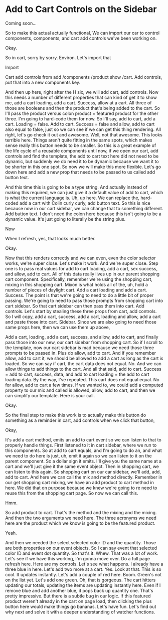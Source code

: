 # Add to Cart Controls on the Sidebar

Coming soon...

So to make this actual actually
functional, We can import our car to control components, components, and cart add
controls we've been working on.

Okay.

So in cart, sorry by sorry. Environ. Let's import that

Import

Cart add controls from add /components /product show /cart. Add controls, put that
into a new components key.

And then up here, right after the H six, we will add cart, add controls. Now this
needs a number of different properties that can kind of get it to show me, add a cart
loading, add a cart. Success, allow at a cart. All three of those are booleans and
then the product that's being added to the cart. So I'll pass the product versus
colon product = featured product for the other three. I'm going to hard-code them for
now. So I'll say, add to cart, add a cart. Loading = false. Add to cart. Success =
false and allow, add to cart also equal to false, just so we can see if we can get
this thing rendering. All right, let's go check it out and awesome. Well, not that
awesome. This looks terrible here. Things aren't quite fitting in the same spots,
which makes sense really this button needs to be smaller. So this is a great example
of the life cycle of a reusable components until now, if we open our cart, add
controls and find the template, the add to cart text here did not need to be dynamic,
but suddenly we do need it to be dynamic because we want it to be shorter in this one
spot. So now we will make this more flexible. Let's go down here and add a new prop
that needs to be passed to us called add button text.

And this time this is going to be a type string. And actually instead of making this
required, we can just give it a default value of add to cart, which is what the
current language is. Uh, up here. We can replace the, hard-coded add a cart with
Colin curly curly, add button text. So this is nice because now in our cart sidebar,
we can change that to something different. Add button text. I don't need the colon
here because this isn't going to be a dynamic value. It's just going to literally be
the string plus.

Now

When I refresh, yes, that looks much better.

Okay.

Now that this renders correctly and we can even, even the color selector works, we're
super close. Let's make it work. And we're super close. Step one is to pass real
values for add to cart loading, add a cart, sex success, and allow, add to cart. All
of this data really lives up in our parent shopping cart component. Specifically,
remember we're using the shopping cart, mixing in this shopping cart. Mixon is what
holds all of the, uh, hold a number of pieces of daylight cart. Add a cart loading
and add a cart. Success. The point is that we're going to need to do a little bit of
proper passing. We're going to need to pass those prompts from shopping cart into
cart sidebar. So that cart sidebar can then pass them into cart. Add controls. Let's
start by stealing these three props from cart, add controls. So I will copy, add a
cart, success, add a cart, loading and allow, add a cart and paste those into cart.
Sidebar. Since we are also going to need those same props here, then we can use them
up above,

Add a cart, loading, add a cart, success, and allow, add to cart, and finally pass
those into our new, our cart sidebar from shopping cart. So if I scroll to the
template, now our cart sidebar is mad because we need those three prompts to be
passed in. Plus do allow, add to cart. And if you remember allow, add to cart it, we
should be allowed to add a cart as long as the cart is loaded. So we can say if cart,
the cart data does not equal. No. And we can allow things to add things to the cart.
And all that said, add to cart. Success = add to cart, success, data, and add to cart
loading = the add to cart loading data. By the way, I've repeated. This cart does not
equal equal. No for allow, add to cart a few times. If we wanted to, we could add a
computed property to our mix and called is allowed, allow, add to cart, and then we
can simplify our template. Here is your call.

Okay.

So the final step to make this work is to actually make this button do something as a
reminder in cart, add controls when we click that button,

Okay,

It's add a cart method, emits an add to cart event so we can listen to that to
properly handle things. First listened to it in cart sidebar, where we run to this
components. So at add to cart equals, and I'm going to do an, and what we need to do
here is just, uh, emit it again so we can listen to it on the parent component. So a
dollar sign it emits. I'll give you the same name at a cart and we'll just give it
the same event object. Then in shopping cart, we can listen to this again. So
shopping cart on our car sidebar, we'll add, add, add to cart. And here we can call
the mix and method directly. Remember in our get shopping cart mixing, we have an add
product to cart method in here. We did that on purpose because we knew we're going to
re need to reuse this from the shopping cart page. So now we can call this.

Hmm.

So add product to cart. That's the method and the mixing and the mixing. And then the
two arguments we need here. The three acronyms we need here are the product which we
know is going to be the featured product.

Yeah.

And then we needed the select selected color ID and the quantity. Those are both
properties on our event objects. So I can say event that selected color ID and event
dot quantity. So that's it. Whew. That was a lot of work. Let's see if we have this
working, I'm gonna move over. Do a full page refresh here. Here are my controls.
Let's see what happens. I already have a three blue in here. Let's add two more at a
cart. Yes. Look at that. This is so cool. It updates instantly. Let's add a couple of
red here. Boom. Green's not on the list yet. Let's add one green. Oh, that is
gorgeous. The cart hitters updating our totals, updating the items are updating
instantly here. Even if I remove blue and add another blue, it pops back up quantity
one. That's pretty impressive. But there is a subtle bug in our logic. If this
featured product weren't already in the cart on page load, then clicking the plus
button here would make things go bananas. Let's have fun. Let's find out why next and
solve it with a deeper understanding of watcher functions.
